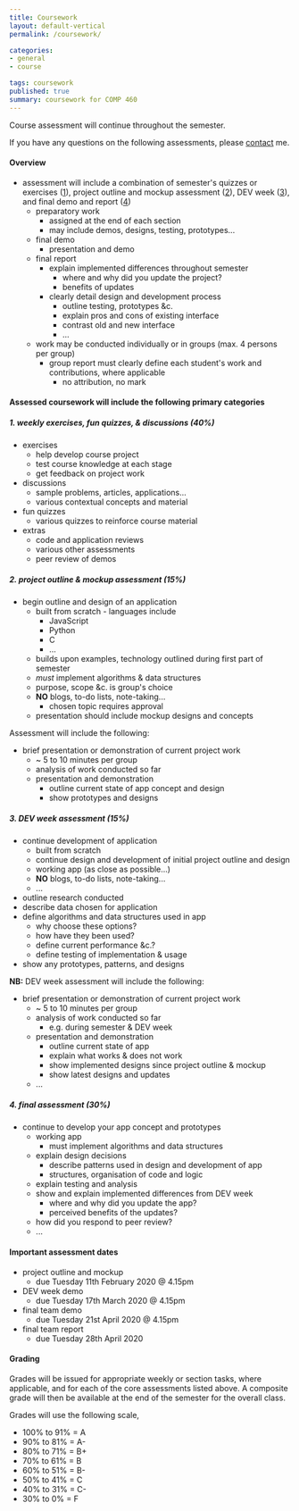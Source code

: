 ```yaml
---
title: Coursework
layout: default-vertical
permalink: /coursework/

categories:
- general
- course

tags: coursework
published: true
summary: coursework for COMP 460
---
```


Course assessment will continue throughout the semester.

If you have any questions on the following assessments, please [contact](/contact) me.
 
#### Overview

* assessment will include a combination of semester's quizzes or exercises ([1](#assessment1)), project outline and mockup assessment ([2](#assessment2)), DEV week ([3](#assessment3)), and final demo and report ([4](#assessment4))
  * preparatory work
    * assigned at the end of each section
    * may include demos, designs, testing, prototypes...
  * final demo
    * presentation and demo
  * final report
    * explain implemented differences throughout semester
      * where and why did you update the project?
      * benefits of updates
    * clearly detail design and development process
      * outline testing, prototypes &c.
      * explain pros and cons of existing interface
      * contrast old and new interface
      * ...
  * work may be conducted individually or in groups (max. 4 persons per group)
    * group report must clearly define each student's work and contributions, where applicable
      * no attribution, no mark

<!-- * [Final Report Outline - PDF Document](/assets/docs/extras/comp363-final-report-outline-2020.pdf) -->

#### Assessed coursework will include the following primary categories

<a id="assessment1"></a>

##### 1. weekly exercises, fun quizzes, & discussions (40%)

  * exercises
    * help develop course project
    * test course knowledge at each stage
    * get feedback on project work
  * discussions
    * sample problems, articles, applications...
    * various contextual concepts and material
  * fun quizzes
    * various quizzes to reinforce course material
  * extras
    * code and application reviews
    * various other assessments
    * peer review of demos

<a id="assessment2"></a>

##### 2. project outline & mockup assessment (15%)

  * begin outline and design of an application
    * built from scratch - languages include
	    * JavaScript
	    * Python
	    * C
	    * ...
    * builds upon examples, technology outlined during first part of semester
    * *must* implement algorithms & data structures
    * purpose, scope &c. is group's choice
    * **NO** blogs, to-do lists, note-taking...
	    * chosen topic requires approval
    * presentation should include mockup designs and concepts

Assessment will include the following:

  * brief presentation or demonstration of current project work
    * ~ 5 to 10 minutes per group
    * analysis of work conducted so far
    * presentation and demonstration
	    * outline current state of app concept and design
	    * show prototypes and designs

<a id="assessment3"></a>

##### 3. DEV week assessment (15%)

* continue development of application
	* built from scratch
	* continue design and development of initial project outline and design
	* working app (as close as possible...)
	* **NO** blogs, to-do lists, note-taking...
	* ...
* outline research conducted
* describe data chosen for application
* define algorithms and data structures used in app
  * why choose these options?
  * how have they been used?
  * define current performance &c.?
  * define testing of implementation & usage
* show any prototypes, patterns, and designs

**NB:** DEV week assessment will include the following:

  * brief presentation or demonstration of current project work
    * ~ 5 to 10 minutes per group
    * analysis of work conducted so far
	    * e.g. during semester & DEV week
    * presentation and demonstration
	    * outline current state of app
	    * explain what works & does not work
	    * show implemented designs since project outline & mockup
	    * show latest designs and updates
    * ...

<a id="assessment4"></a>

##### 4. final assessment (30%)

* continue to develop your app concept and prototypes
	* working app
      * must implement algorithms and data structures
	* explain design decisions
	  * describe patterns used in design and development of app 
	  * structures, organisation of code and logic
    * explain testing and analysis
	* show and explain implemented differences from DEV week
	  * where and why did you update the app?
	  * perceived benefits of the updates?
	* how did you respond to peer review?
	* ...

#### Important assessment dates

* project outline and mockup
  * due Tuesday 11th February 2020 @ 4.15pm
* DEV week demo
  * due Tuesday 17th March 2020 @ 4.15pm
* final team demo
  * due Tuesday 21st April 2020 @ 4.15pm
* final team report
  * due Tuesday 28th April 2020

#### Grading

Grades will be issued for appropriate weekly or section tasks, where applicable, and for each of the core assessments listed above.
A composite grade will then be available at the end of the semester for the overall class.

Grades will use the following scale,

  * 100% to 91% = A
  * 90% to 81%  = A-
  * 80% to 71%  = B+
  * 70% to 61%  = B
  * 60% to 51%  = B-
  * 50% to 41%  = C
  * 40% to 31%  = C-
  * 30% to 0%   = F
